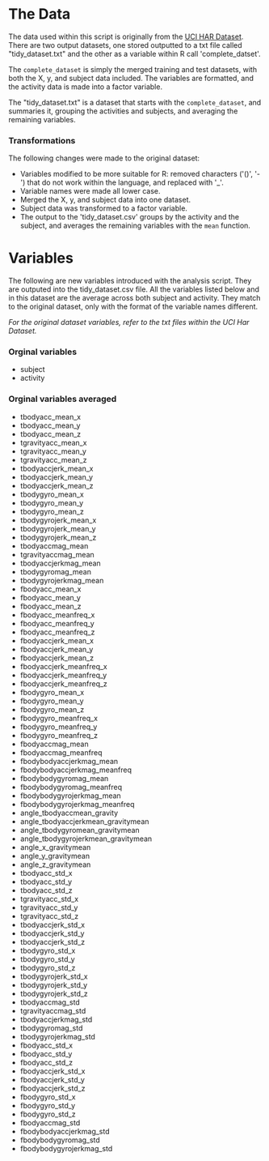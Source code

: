 # The Data
The data used within this script is originally from the [UCI HAR Dataset](http://archive.ics.uci.edu/ml/datasets/Human+Activity+Recognition+Using+Smartphones#).
There are two output datasets, one stored outputted to a txt file called
"tidy_dataset.txt" and the other as a variable within R call 'complete_datset'.

The `complete_dataset` is simply the merged training and test datasets,
with both the X, y, and subject data included. The variables are formatted, and
the activity data is made into a factor variable.

The "tidy_dataset.txt" is a dataset that starts with the `complete_dataset`, and 
summaries it, grouping the activities and subjects, and averaging the remaining 
variables.

### Transformations
The following changes were made to the original dataset:

- Variables modified to be more suitable for R: removed characters ('()', '-') that do not work within the language, and replaced with '_'. 
- Variable names were made all lower case.
- Merged the X, y, and subject data into one dataset.
- Subject data was transformed to a factor variable.
- The output to the 'tidy_dataset.csv' groups by the activity and the subject, and averages the remaining variables with the `mean` function.

# Variables
The following are new variables introduced with the analysis script. They are 
outputed into the tidy_dataset.csv file. All the variables listed below and 
in this dataset are the average across both subject and activity. They match 
to the original dataset, only with the format of the variable names different.

*For the original dataset variables, refer to the txt files within the UCI Har
Dataset.*

### Orginal variables
- subject
- activity

### Orginal variables averaged
- tbodyacc_mean_x
- tbodyacc_mean_y	
- tbodyacc_mean_z	
- tgravityacc_mean_x	
- tgravityacc_mean_y
- tgravityacc_mean_z
- tbodyaccjerk_mean_x
- tbodyaccjerk_mean_y
- tbodyaccjerk_mean_z
- tbodygyro_mean_x
- tbodygyro_mean_y
- tbodygyro_mean_z
- tbodygyrojerk_mean_x
- tbodygyrojerk_mean_y
- tbodygyrojerk_mean_z
- tbodyaccmag_mean
- tgravityaccmag_mean
- tbodyaccjerkmag_mean
- tbodygyromag_mean
- tbodygyrojerkmag_mean
- fbodyacc_mean_x
- fbodyacc_mean_y
- fbodyacc_mean_z
- fbodyacc_meanfreq_x
- fbodyacc_meanfreq_y
- fbodyacc_meanfreq_z
- fbodyaccjerk_mean_x
- fbodyaccjerk_mean_y
- fbodyaccjerk_mean_z
- fbodyaccjerk_meanfreq_x
- fbodyaccjerk_meanfreq_y
- fbodyaccjerk_meanfreq_z
- fbodygyro_mean_x
- fbodygyro_mean_y
- fbodygyro_mean_z
- fbodygyro_meanfreq_x
- fbodygyro_meanfreq_y
- fbodygyro_meanfreq_z
- fbodyaccmag_mean
- fbodyaccmag_meanfreq
- fbodybodyaccjerkmag_mean
- fbodybodyaccjerkmag_meanfreq
- fbodybodygyromag_mean
- fbodybodygyromag_meanfreq
- fbodybodygyrojerkmag_mean
- fbodybodygyrojerkmag_meanfreq
- angle_tbodyaccmean_gravity
- angle_tbodyaccjerkmean_gravitymean
- angle_tbodygyromean_gravitymean
- angle_tbodygyrojerkmean_gravitymean
- angle_x_gravitymean
- angle_y_gravitymean
- angle_z_gravitymean
- tbodyacc_std_x
- tbodyacc_std_y
- tbodyacc_std_z
- tgravityacc_std_x
- tgravityacc_std_y
- tgravityacc_std_z
- tbodyaccjerk_std_x
- tbodyaccjerk_std_y
- tbodyaccjerk_std_z
- tbodygyro_std_x
- tbodygyro_std_y
- tbodygyro_std_z
- tbodygyrojerk_std_x
- tbodygyrojerk_std_y
- tbodygyrojerk_std_z
- tbodyaccmag_std
- tgravityaccmag_std
- tbodyaccjerkmag_std
- tbodygyromag_std
- tbodygyrojerkmag_std
- fbodyacc_std_x
- fbodyacc_std_y
- fbodyacc_std_z
- fbodyaccjerk_std_x
- fbodyaccjerk_std_y
- fbodyaccjerk_std_z
- fbodygyro_std_x
- fbodygyro_std_y
- fbodygyro_std_z
- fbodyaccmag_std
- fbodybodyaccjerkmag_std
- fbodybodygyromag_std
- fbodybodygyrojerkmag_std


